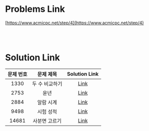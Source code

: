 # Problems Link

[https://www.acmicpc.net/step/4](https://www.acmicpc.net/step/4)

<br><br>

# Solution Link

| 문제 번호 |   문제 제목    |              Solution Link               |
| :-------: | :------------: | :--------------------------------------: |
|   1330    | 두 수 비교하기 | [Link](../Solutions/1330_두_수_비교하기) |
|   2753    |      윤년      |      [Link](../Solutions/2753_윤년)      |
|   2884    |   알람 시계    |   [Link](../Solutions/2884_알람_시계)    |
|   9498    |   시험 성적    |   [Link](../Solutions/9498_시험_성적)    |
|   14681   | 사분면 고르기  | [Link](../Solutions/14681_사분면_고르기) |
